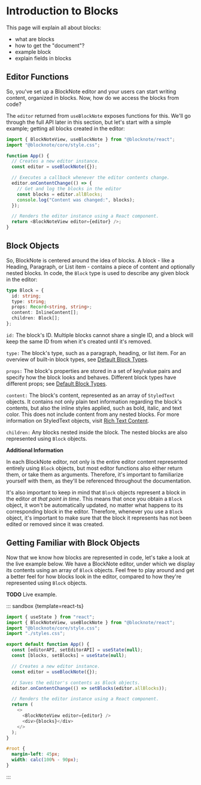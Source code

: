 # Introduction to Blocks

This page will explain all about blocks:

- what are blocks
- how to get the "document"?
- example block
- explain fields in blocks

## Editor Functions

So, you've set up a BlockNote editor and your users can start writing content, organized in blocks. Now, how do we access the blocks from code?

The `editor` returned from `useBlockNote` exposes functions for this.
We'll go through the full API later in this section, but let's start with a simple example; getting all blocks created in the editor:

```typescript
import { BlockNoteView, useBlockNote } from "@blocknote/react";
import "@blocknote/core/style.css";

function App() {
  // Creates a new editor instance.
  const editor = useBlockNote({});

  // Executes a callback whenever the editor contents change.
  editor.onContentChange(() => {
    // Get and log the blocks in the editor
    const blocks = editor.allBlocks;
    console.log("Content was changed:", blocks);
  });

  // Renders the editor instance using a React component.
  return <BlockNoteView editor={editor} />;
}
```

## Block Objects

So, BlockNote is centered around the idea of blocks. A block - like a Heading, Paragraph, or List item - contains a piece of content and optionally nested blocks. In code, the `Block` type is used to describe any given block in the editor:

```typescript
type Block = {
  id: string;
  type: string;
  props: Record<string, string>;
  content: InlineContent[];
  children: Block[];
};
```

`id:` The block's ID. Multiple blocks cannot share a single ID, and a block will keep the same ID from when it's created until it's removed.

`type:` The block's type, such as a paragraph, heading, or list item. For an overview of built-in block types, see [Default Block Types](block-types#default-block-types).

`props:` The block's properties are stored in a set of key/value pairs and specify how the block looks and behaves. Different block types have different props; see [Default Block Types](block-types#default-block-types).

`content:` The block's content, represented as an array of `StyledText` objects. It contains not only plain text information regarding the block's contents, but also the inline styles applied, such as bold, italic, and text color. This does not include content from any nested blocks. For more information on StyledText objects, visit [Rich Text Content](rich-text.md).

`children:` Any blocks nested inside the block. The nested blocks are also represented using `Block` objects.

**Additional Information**

In each BlockNote editor, not only is the entire editor content represented entirely using `Block` objects, but most editor functions also either return them, or take them as arguments. Therefore, it's important to familiarize yourself with them, as they'll be referenced throughout the documentation.

It's also important to keep in mind that `Block` objects represent a block in the editor _at that point in time_. This means that once you obtain a `Block` object, it won't be automatically updated, no matter what happens to its corresponding block in the editor. Therefore, whenever you use a `Block` object, it's important to make sure that the block it represents has not been edited or removed since it was created.

## Getting Familiar with Block Objects

Now that we know how blocks are represented in code, let's take a look at the live example below. We have a BlockNote editor, under which we display its contents using an array of `Block` objects. Feel free to play around and get a better feel for how blocks look in the editor, compared to how they're represented using `Block` objects.

**TODO** Live example.

::: sandbox {template=react-ts}

```typescript /App.tsx
import { useState } from "react";
import { BlockNoteView, useBlockNote } from "@blocknote/react";
import "@blocknote/core/style.css";
import "./styles.css";

export default function App() {
  const [editorAPI, setEditorAPI] = useState(null);
  const [blocks, setBlocks] = useState(null);

  // Creates a new editor instance.
  const editor = useBlockNote({});

  // Saves the editor's contents as Block objects.
  editor.onContentChange(() => setBlocks(editor.allBlocks));

  // Renders the editor instance using a React component.
  return (
    <>
      <BlockNoteView editor={editor} />
      <div>{blocks}</div>
    </>
  );
}
```

```css /styles.css [hidden]
#root {
  margin-left: 45px;
  width: calc(100% - 90px);
}
```

:::
